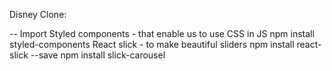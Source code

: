 Disney Clone:

--
Import Styled components - that enable us to use CSS in JS
    npm install styled-components
React slick - to make beautiful sliders
    npm install react-slick --save
    npm install slick-carousel
